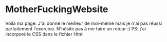 # MotherFuckingWebsite
Voila ma page. J'ai donné le meilleur de moi-même mais je n'ai pas réussi parfaitement l'exercice. N'hésite pas à me faire un retour :) PS: j'ai incorporé le CSS dans le fichier Html
